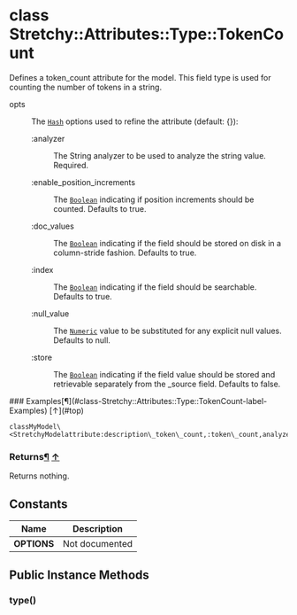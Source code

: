 # class Stretchy::Attributes::Type::TokenCount [](#class-Stretchy::Attributes::Type::TokenCount) [](#top)
Defines a token\_count attribute for the model. This field type is used for counting the number of tokens in a string.

<dl class="rdoc-list note-list">
<dt>opts
</dt>
<dd>
<p>The <a href="Hash.html"><code>Hash</code></a> options used to refine the attribute (default: {}):</p>
<dl class="rdoc-list note-list">
<dt>:analyzer
</dt>
<dd>
<p>The String analyzer to be used to analyze the string value. Required.</p>
</dd>
<dt>:enable_position_increments
</dt>
<dd>
<p>The <a href="Boolean.html"><code>Boolean</code></a> indicating if position increments should be counted. Defaults to true.</p>
</dd>
<dt>:doc_values
</dt>
<dd>
<p>The <a href="Boolean.html"><code>Boolean</code></a> indicating if the field should be stored on disk in a column-stride fashion. Defaults to true.</p>
</dd>
<dt>:index
</dt>
<dd>
<p>The <a href="Boolean.html"><code>Boolean</code></a> indicating if the field should be searchable. Defaults to true.</p>
</dd>
<dt>:null_value
</dt>
<dd>
<p>The <a href="Numeric.html"><code>Numeric</code></a> value to be substituted for any explicit null values. Defaults to null.</p>
</dd>
<dt>:store
</dt>
<dd>
<p>The <a href="Boolean.html"><code>Boolean</code></a> indicating if the field value should be stored and retrievable separately from the _source field. Defaults to false.</p>
</dd>
</dl>
</dd>
</dl>
### Examples[¶](#class-Stretchy::Attributes::Type::TokenCount-label-Examples) [↑](#top)

```
classMyModel\<StretchyModelattribute:description\_token\_count,:token\_count,analyzer:'standard'end
```

### Returns[¶](#class-Stretchy::Attributes::Type::TokenCount-label-Returns) [↑](#top)

Returns nothing.

 ## Constants
 | Name | Description |
 | ---- | ----------- |
 | **OPTIONS[](#OPTIONS)** | Not documented |
 ## Public Instance Methods
 ### type() [](#method-i-type)
 